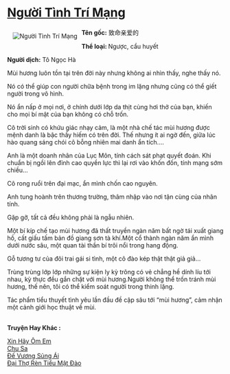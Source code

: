 <a href="https://utruyen.com/truyen/nguoi-tinh-tri-mang/17501/" title="Người Tình Trí Mạng"><h1>Người Tình Trí Mạng</h1></a><div style="display:table"><img align="right" style="float: left; padding: 10px;" src="https://utruyen.com/images/story/200x260/nguoi-tinh-tri-mang.jpg" alt="Người Tình Trí Mạng"><b>Tên gốc:</b> 致命亲爱的<p></p><b>Thể loại: </b>Ngược, cẩu huyết<p></p><b>Người dịch:</b> Tô Ngọc Hà<p></p>Mùi hương luôn tồn tại trên đời này nhưng không ai nhìn thấy, nghe thấy nó.<p></p>Nó có thể giúp con người chữa bệnh trong im lặng nhưng cũng có thể giết người trong vô hình.<p></p>Nó ẩn nấp ở mọi nơi, ở chính dưới lớp da thịt cùng hơi thở của bạn, khiến cho mọi bí mật của bạn không có chỗ trốn.<p></p>Cô trời sinh có khứu giác nhạy cảm, là một nhà chế tác mùi hương được mệnh danh là bậc thầy hiếm có trên đời. Thế nhưng ít ai ngờ đến, giữa lúc hào quang sáng chói cô bỗng nhiên mai danh ẩn tích....<p></p>Anh là một doanh nhân của Lục Môn, tính cách sát phạt quyết đoán. Khi chuẩn bị ngồi lên đỉnh cao quyền lực thì lại rơi vào khốn đốn, tính mạng sớm chiều...<p></p>Cô rong ruổi trên đại mạc, ẩn mình chốn cao nguyên.<p></p>Anh tung hoành trên thương trường, thâm nhập vào nơi tận cùng của nhân tính.<p></p>Gặp gỡ, tất cả đều không phải là ngẫu nhiên.<p></p>Một bí kíp chế tạo mùi hương đã thất truyền ngàn năm bất ngờ tái xuất giang hồ, cất giấu tấm bản đồ giang sơn tà khí.Một cổ thành ngàn năm ẩn mình dưới nước sâu, một quan tài thần bí trôi nổi trong hang động.<p></p>Gỗ tương tư của đôi trai gái si tình, một cô đào kép thật thật giả giả…<p></p>Trùng trùng lớp lớp những sự kiện ly kỳ trông có vẻ chẳng hề dính líu tới nhau, kỳ thực đều gắn chặt với mùi hương.Người không thể trốn tránh mùi hương, thế nên, tôi có thể kiểm soát người trong thinh lặng.<p></p>Tác phẩm tiểu thuyết tình yêu lần đầu đề cập sâu tới “mùi hương”, cảm nhận một cảnh giới học thuật về mùi. </div><p><br><b>Truyện Hay Khác :</b></p><a href="https://utruyen.com/truyen/xin-hay-om-em/17265/" alt="Xin Hãy Ôm Em">Xin Hãy Ôm Em</a><br/><a href="https://truyenngontinhay.wordpress.com/2019/10/03/chu-sa/" alt="Chu Sa">Chu Sa</a><br/><a href="https://github.com/quanluxury/ngontinhhot/tree/master/truyenhay/19180/" alt="Đế Vương Sủng Ái">Đế Vương Sủng Ái</a><br/><a href="https://github.com/quanluxury/ngontinhhot/tree/master/truyenhay/19192/" alt="Đại Thợ Rèn Tiểu Mật Đào">Đại Thợ Rèn Tiểu Mật Đào</a><br/>